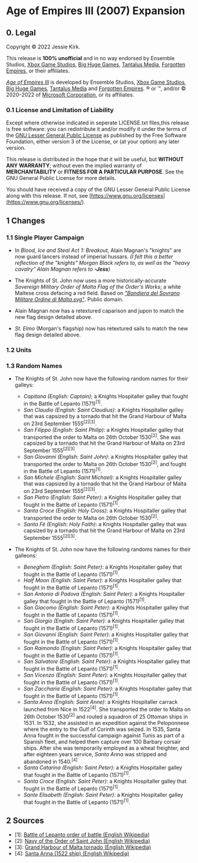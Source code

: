 # Age of Empires III (2007) Expansion

## 0. Legal
Copyright © 2022 Jessie Kirk.

This release is __100% unofficial__ and in no way endorsed by Ensemble Studios, [Xbox Game Studios](<https://www.xbox.com/en-US/xbox-game-studios>), [Big Huge Games](<https://bighugegames.com/>), [Tantalus Media](<https://www.tantalus.com.au/>), [Forgotten Empires](<https://www.forgottenempires.net/>), or their affiliates.

_[Age of Empires III](<https://www.ageofempires.com/games/aoeiii/>)_ is developed by Ensemble Studios, [Xbox Game Studios](<https://www.xbox.com/en-US/xbox-game-studios>), [Big Huge Games](<https://bighugegames.com/>), [Tantalus Media](<https://www.tantalus.com.au/>) and [Forgotten Empires](<https://www.forgottenempires.net/>). ® or ™, and/or © 2020–2022 of [Microsoft Corporation](<https://www.microsoft.com/en-us/>), or its affiliates.

### 0.1 License and Limitation of Liability

Except where otherwise indicated in seperate LICENSE.txt files,this release is free software: you can redistribute it and/or modify it under the terms of the [GNU Lesser General Public License](<https://www.gnu.org/licenses/lgpl-3.0>) as published by the Free Software Foundation, either version 3 of the License, or (at your option) any later version.

This release is distributed in the hope that it will be useful, but __WITHOUT ANY WARRANTY__; without even the implied warranty of __MERCHANTABILITY__ or __FITNESS FOR A PARTICULAR PURPOSE__. See the GNU General Public License for more details.

You should have received a copy of the GNU Lesser General Public License along with this release. If not, see [https://www.gnu.org/licenses](<https://www.gnu.org/licenses/>).

## 1 Changes

### 1.1 Single Player Campaign

* In _Blood, Ice and Steal Act 1: Breakout_, Alain Magnan's "knights" are now guard lancers instead of imperial hussars. _(I felt this a better reflection of the "knights" Morgan Black refers to, as well as the "heavy cavalry" Alain Magnan refers to __-Jess__)_

* The Knights of St. John now uses a more historically-accurate _Sovereign Military Order of Malta Flag of the Order's Works_; a white Maltese cross defacing a red field. Based on [_"Bandiera del Sovrano Militare Ordine di Malta.svg"_](<https://commons.wikimedia.org/wiki/File:Bandiera_del_Sovrano_Militare_Ordine_di_Malta.svg>). Public domain.

* Alain Magnan now has a retextured caparison and jupon to match the new flag design detailed above. 

* _St. Elmo_ (Morgan's flagship) now has retextured sails to match the new flag design detailed above.

### 1.2 Units

### 1.3 Random Names

* The Knights of St. John now have the following random names for their galleys:
    * _Capitana (English: Captain)_; a Knights Hospitaller galley that fought in the Battle of Lepanto (1571)<sup>[1]</sup>.
    * _San Claudio (English: Saint Claudius)_: a Knights Hospitaller galley that was capsized by a tornado that hit the Grand Harbour of Malta on 23rd September 1555<sup>[2][3]</sup>.
    * _San Filippo (English: Saint Philip)_: a Knights Hospitaller galley that transported the order to Malta on 26th October 1530<sup>[2]</sup>. She was capsized by a tornado that hit the Grand Harbour of Malta on 23rd September 1555<sup>[2][3]</sup>.
    * _San Giovanni (English: Saint John)_: a Knights Hospitaller galley that transported the order to Malta on 26th October 1530<sup>[2]</sup>, and fought in the Battle of Lepanto (1571)<sup>[1]</sup>.
    * _San Michele (English: Saint Michael)_: a Knights Hospitaller galley that was capsized by a tornado that hit the Grand Harbour of Malta on 23rd September 1555<sup>[2][3]</sup>.
    * _San Pietro (English: Saint Peter)_: a Knights Hospitaller galley that fought in the Battle of Lepanto (1571)<sup>[1]</sup>. 
    * _Santa Croce (English: Holy Cross)_: a Knights Hospitaller galley that transported the order to Malta on 26th October 1530<sup>[2]</sup>. 
    * _Santa Fè (English: Holy Faith)_: a Knights Hospitaller galley that was capsized by a tornado that hit the Grand Harbour of Malta on 23rd September 1555<sup>[2][3]</sup>.

* The Knights of St. John now have the following randoms names for their galleons:
    * _Beneghem (English: Saint Peter)_: a Knights Hospitaller galley that fought in the Battle of Lepanto (1571)<sup>[1]</sup>.
    * _Half Moon (English: Saint Peter)_: a Knights Hospitaller galley that fought in the Battle of Lepanto (1571)<sup>[1]</sup>.
    * _San Antonio di Padova (English: Saint Peter)_: a Knights Hospitaller galley that fought in the Battle of Lepanto (1571)<sup>[1]</sup>.
    * _San Giacomo (English: Saint Peter)_: a Knights Hospitaller galley that fought in the Battle of Lepanto (1571)<sup>[1]</sup>.
    * _San Giorgio (English: Saint Peter)_: a Knights Hospitaller galley that fought in the Battle of Lepanto (1571)<sup>[1]</sup>.
    * _San Giovanni (English: Saint Peter)_: a Knights Hospitaller galley that fought in the Battle of Lepanto (1571)<sup>[1]</sup>.
    * _San Raimondo (English: Saint Peter)_: a Knights Hospitaller galley that fought in the Battle of Lepanto (1571)<sup>[1]</sup>.
    * _San Salvatore (English: Saint Peter)_: a Knights Hospitaller galley that fought in the Battle of Lepanto (1571)<sup>[1]</sup>.
    * _San Vicenzo (English: Saint Peter)_: a Knights Hospitaller galley that fought in the Battle of Lepanto (1571)<sup>[1]</sup>.
    * _San Zaccharia (English: Saint Peter)_: a Knights Hospitaller galley that fought in the Battle of Lepanto (1571)<sup>[1]</sup>.
    * _Santa Anna (English: Saint Anne)_: a Knights Hospitaller carrack launched from Nice in 1522<sup>[4]</sup>. She transported the order to Malta on 26th October 1530<sup>[2]</sup> and routed a squadron of 25 Ottoman ships in 1531. In 1532, she assisted in an expedition against the Peloponnese where the entry to the Gulf of Corinth was seized. In 1535, Santa Anna fought in the successful campaign against Tunis as part of a Spanish fleet, and helped them capture over 100 Barbary corsair ships. After she was temporarily employed as a wheat freighter, and after eighteen years service, _Santa Anna_ was stripped and abandoned in 1540.<sup>[4]</sup>
    * _Santa Catarina (English: Saint Peter)_: a Knights Hospitaller galley that fought in the Battle of Lepanto (1571)<sup>[1]</sup>.
    * _Santa Croce (English: Saint Peter)_: a Knights Hospitaller galley that fought in the Battle of Lepanto (1571)<sup>[1]</sup>.
    * _Sante Elisabeth (English: Saint Peter)_: a Knights Hospitaller galley that fought in the Battle of Lepanto (1571)<sup>[1]</sup>.

## 2 Sources
* [1]: [Battle of Lepanto order of battle (English Wikipedia)](<https://en.wikipedia.org/wiki/Battle_of_Lepanto_order_of_battle>)
* [2]: [Navy of the Order of Saint John (English Wikipedia)](<https://en.wikipedia.org/wiki/Navy_of_the_Order_of_Saint_John>)
* [3]: [Grand Harbour of Malta tornado (English Wikipedia)](<https://en.wikipedia.org/wiki/Grand_Harbour_of_Malta_tornado>)
* [4]: [Santa Anna (1522 ship) (English Wikipedia)](<https://en.wikipedia.org/wiki/Santa_Anna_(1522_ship)>)
